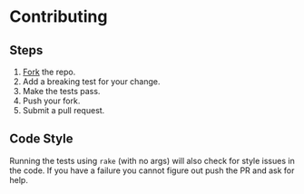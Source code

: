 # Contributing

## Steps

1. [Fork][] the repo.
2. Add a breaking test for your change.
3. Make the tests pass.
4. Push your fork.
5. Submit a pull request.

## Code Style

Running the tests using `rake` (with no args) will also check for style issues in the code.
If you have a failure you cannot figure out push the PR and ask for help.

[fork]: https://github.com/AaronLasseigne/unifig/fork
[discussion]: https://github.com/AaronLasseigne/unifig/discussions/categories/ideas
